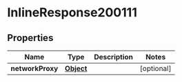 

# InlineResponse200111

## Properties

Name | Type | Description | Notes
------------ | ------------- | ------------- | -------------
**networkProxy** | [**Object**](Object.md) |  |  [optional]



